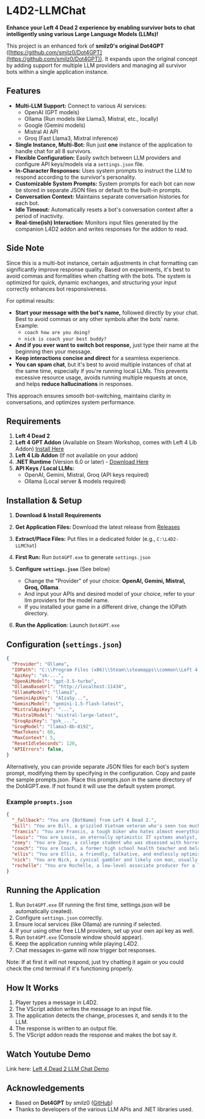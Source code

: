 # L4D2-LLMChat

**Enhance your Left 4 Dead 2 experience by enabling survivor bots to chat intelligently using various Large Language Models (LLMs)!**

This project is an enhanced fork of **smilz0's original Dot4GPT** ([https://github.com/smilz0/Dot4GPT](https://github.com/smilz0/Dot4GPT)). It expands upon the original concept by adding support for multiple LLM providers and managing all survivor bots within a single application instance.

## Features

* **Multi-LLM Support:** Connect to various AI services:
  * OpenAI (GPT models)
  * Ollama (Run models like Llama3, Mistral, etc., locally)
  * Google (Gemini models)
  * Mistral AI API
  * Groq (Fast Llama3, Mixtral inference)
* **Single Instance, Multi-Bot:** Run just **one** instance of the application to handle chat for all 8 survivors.
* **Flexible Configuration:** Easily switch between LLM providers and configure API keys/models via a `settings.json` file.
* **In-Character Responses:** Uses system prompts to instruct the LLM to respond according to the survivor's personality.
* **Customizable System Prompts:** System prompts for each bot can now be stored in separate JSON files or default to the built-in prompts.
* **Conversation Context:** Maintains separate conversation histories for each bot.
* **Idle Timeout:** Automatically resets a bot's conversation context after a period of inactivity.
* **Real-time(ish) Interaction:** Monitors input files generated by the companion L4D2 addon and writes responses for the addon to read.

## Side Note

Since this is a multi-bot instance, certain adjustments in chat formatting can significantly improve response quality. Based on experiments, it's best to avoid commas and formalities when chatting with the bots. The system is optimized for quick, dynamic exchanges, and structuring your input correctly enhances bot responsiveness.

For optimal results:
- **Start your message with the bot's name,** followed directly by your chat. Best to avoid commas or any other symbols after the bots' name. Example:
  - `coach how are you doing?`
  - `nick is coach your best buddy?`
- **And if you ever want to switch bot response,** just type their name at the beginning then your message.
- **Keep interactions concise and direct** for a seamless experience.
- **You can spam chat**, but it's best to avoid multiple instances of chat at the same time, especially if you're running local LLMs. This prevents excessive resource usage, avoids running multiple requests at once, and helps **reduce hallucinations** in responses.

This approach ensures smooth bot-switching, maintains clarity in conversations, and optimizes system performance.

## Requirements

1. **Left 4 Dead 2**
2. **Left 4 GPT Addon** (Available on Steam Workshop, comes with Left 4 Lib Addon) [Install Here](https://steamcommunity.com/sharedfiles/filedetails/?id=3023020742)
3. **Left 4 Lib Addon** (If not available on your addon)
4. **.NET Runtime** (Version 6.0 or later) - [Download Here](https://dotnet.microsoft.com/en-us/download/dotnet/6.0)
5. **API Keys / Local LLMs:**
   * OpenAI, Gemini, Mistral, Groq (API keys required)
   * Ollama (Local server & models required)

## Installation & Setup

1. **Download & Install Requirements**
2. **Get Application Files:** Download the latest release from [Releases](https://github.com/DrStr4Nge147/L4D2-LLMChat/releases/tag/V1.0)
3. **Extract/Place Files:** Put files in a dedicated folder (e.g., `C:\L4D2-LLMChat`)
4. **First Run:** Run `Dot4GPT.exe` to generate `settings.json`
5. **Configure `settings.json`** (See below)
   - Change the "Provider" of your choice: **OpenAI, Gemini, Mistral, Groq, Ollama**.
   - And input your APIs and desired model of your choice, refer to your llm providers for the model name.
   - If you installed your game in a different drive, change the IOPath directory.
   
7. **Run the Application**: Launch `Dot4GPT.exe`

## Configuration (`settings.json`)

```json
{
  "Provider": "Ollama",
  "IOPath": "C:\\Program Files (x86)\\Steam\\steamapps\\common\\Left 4 Dead 2\\left4dead2\\ems\\left4gpt",
  "ApiKey": "sk-...",
  "OpenAiModel": "gpt-3.5-turbo",
  "OllamaBaseUrl": "http://localhost:11434",
  "OllamaModel": "llama3",
  "GeminiApiKey": "AIzaSy...",
  "GeminiModel": "gemini-1.5-flash-latest",
  "MistralApiKey": "...",
  "MistralModel": "mistral-large-latest",
  "GroqApiKey": "gsk_...",
  "GroqModel": "llama3-8b-8192",
  "MaxTokens": 60,
  "MaxContext": 5,
  "ResetIdleSeconds": 120,
  "APIErrors": false,
}
```

Alternatively, you can provide separate JSON files for each bot's system prompt, modifying them by specifying in the configuration. Copy and paste the sample prompts.json. Place this prompts.json in the same directory of the Dot4GPT.exe. If not found it will use the default system prompt.

### Example `prompts.json`

```json
{
  "_fallback": "You are {BotName} from Left 4 Dead 2.",
  "bill": "You are Bill, a grizzled Vietnam veteran who's seen too much. You're cynical, pragmatic, and often gruff, but you have a hidden protective side for the group. Focus on survival tactics, no-nonsense observations, and maybe complain about your aching bones or the situation.",
  "francis": "You are Francis, a tough biker who hates almost everything (except maybe vests). Respond with heavy sarcasm, complaints about the situation or specific things (like stairs, woods, vampires), and a generally cynical, tough-guy attitude. Don't be afraid to boast, even if it's unfounded.",
  "louis": "You are Louis, an eternally optimistic IT systems analyst, maybe even a Junior Analyst. Focus on the positive, finding supplies (especially 'Pills here!'), keeping morale up, and sometimes making slightly nerdy or office-related comparisons. Stay helpful and upbeat even when things are bleak.",
  "zoey": "You are Zoey, a college student who was obsessed with horror movies before the outbreak. Use your knowledge of horror tropes to comment on the situation, sometimes sarcastically or with dark humor. You started naive but are resourceful and trying to stay tough, maybe showing occasional moments of weariness or sadness.",
  "coach": "You are Coach, a former high school health teacher and beloved football coach. Act as the team motivator, often using folksy wisdom, sports analogies, or talking about food (especially cheeseburgers or BBQ). Be encouraging ('Y'all ready for this?') but firm when needed. Focus on teamwork and getting through this.",
  "ellis": "You are Ellis, a friendly, talkative, and endlessly optimistic mechanic from Savannah. Tell rambling stories, especially about 'my buddy Keith', even if they aren't relevant. Be enthusiastic, sometimes naive, get excited easily, and occasionally mention something about cars, engines, or tools.",
  "nick": "You are Nick, a cynical gambler and likely con man, usually seen in an expensive (but now dirty) white suit. Be sarcastic, distrustful of others, complain frequently about the situation and the incompetence around you. Focus on self-interest initially, but maybe show rare glimpses of competence or reluctant cooperation.",
  "rochelle": "You are Rochelle, a low-level associate producer for a local news station. Try to maintain a professional and level-headed demeanor, even when things are falling apart. Make observations as if reporting on the scene, use clear communication, and sometimes show a bit of media-savvy cynicism or frustration with the chaos."
}
```


## Running the Application


1. Run `Dot4GPT.exe` (If running the first time, settings.json will be automatically created).
2. Configure `settings.json` correctly.
3. Ensure local services (like Ollama) are running if selected.
4. If your using other free LLM providers, set up your own api key as well.
5. Run `Dot4GPT.exe` (Console window should appear).
6. Keep the application running while playing L4D2.
7. Chat messages in-game will now trigger bot responses.

Note: If at first it will not respond, just try chatting it again or you could check the cmd terminal if it's functioning properly.

## How It Works

1. Player types a message in L4D2.
2. The VScript addon writes the message to an input file.
3. The application detects the change, processes it, and sends it to the LLM.
4. The response is written to an output file.
5. The VScript addon reads the response and makes the bot say it.

## Watch Youtube Demo

Link here: [Left 4 Dead 2 LLM Chat Demo](https://youtu.be/h4ZcGn2E2U4)

## Acknowledgements

* Based on **Dot4GPT** by smilz0 ([GitHub](https://github.com/smilz0/Dot4GPT))
* Thanks to developers of the various LLM APIs and .NET libraries used.
